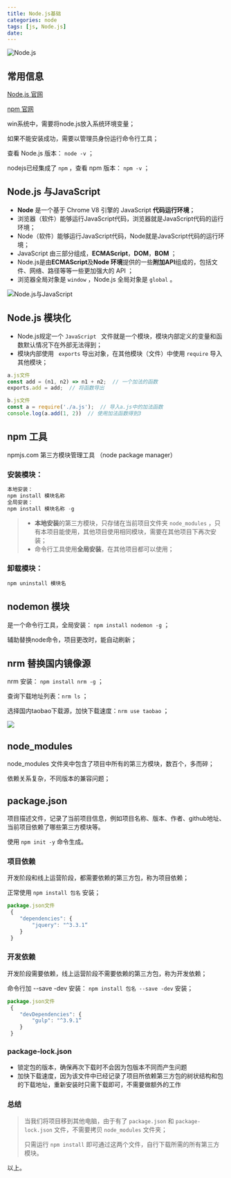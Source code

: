 ```yaml
---
title: Node.js基础
categories: node
tags: [js, Node.js]
date: 
---
```




![Node.js](http://mdimg.95408.com/201912182243_175.png)



## 常用信息

[Node.js 官网](https://nodejs.org/en/)

[npm 官网](https://www.npmjs.com/)

win系统中，需要将node.js放入系统环境变量；

如果不能安装成功，需要以管理员身份运行命令行工具；

查看 Node.js 版本： ` node -v ` ；

nodejs已经集成了 ` npm ` ，查看 npm 版本： ` npm -v ` ；





## Node.js 与JavaScript

-   **Node** 是一个基于 Chrome V8 引擎的 JavaScript **代码运行环境**；
-   浏览器（软件）能够运行JavaScript代码，浏览器就是JavaScript代码的运行环境；
-   Node（软件）能够运行JavaScript代码，Node就是JavaScript代码的运行环境；
-   JavaScript 由三部分组成，**ECMAScript**，**DOM**，**BOM** ；
-   Node.js是由**ECMAScript**及**Node 环境**提供的一些**附加API**组成的，包括文件、网络、路径等等一些更加强大的 API ；
-   浏览器全局对象是 ` window ` ，Node.js 全局对象是 ` global ` 。

![Node.js与JavaScript](http://mdimg.95408.com/201912182202_431.png)





## Node.js 模块化

-   Node.js规定一个 `JavaScript ` 文件就是一个模块，模块内部定义的变量和函数默认情况下在外部无法得到；
-   模块内部使用 ` exports` 导出对象，在其他模块（文件）中使用 ` require ` 导入其他模块；



``` js
a.js文件
const add = (n1, n2) => n1 + n2;  // 一个加法的函数
exports.add = add;  // 将函数导出

b.js文件
const a = require('./a.js');  // 导入a.js中的加法函数
console.log(a.add(1, 2))  // 使用加法函数得到3
```





## npm 工具

npmjs.com 第三方模块管理工具 （node package manager）



### 安装模块：

```js
本地安装：
npm install 模块名称
全局安装：
npm install 模块名称 -g
```

>   -   **本地安装**的第三方模块，只存储在当前项目文件夹 ` node_modules ` ，只有本项目能使用，其他项目使用相同模块，需要在其他项目下再次安装；
>   -   命令行工具使用**全局安装**，在其他项目都可以使用；



### 卸载模块：

``` js
npm uninstall 模块名
```






## nodemon 模块

是一个命令行工具，全局安装： ` npm install nodemon -g ` ；

辅助替换node命令，项目更改时，能自动刷新；





## nrm 替换国内镜像源

nrm 安装： ` npm install nrm -g ` ；

查询下载地址列表：` nrm ls ` ；

选择国内taobao下载源，加快下载速度：` nrm use taobao ` ；

![](http://mdimg.95408.com/201912182305_359.png?null)





## node_modules

node_modules 文件夹中包含了项目中所有的第三方模块，数百个，多而碎；

依赖关系复杂，不同版本的兼容问题；





## package.json

项目描述文件，记录了当前项目信息，例如项目名称、版本、作者、github地址、当前项目依赖了哪些第三方模块等。

使用 ` npm init -y ` 命令生成。



### 项目依赖

开发阶段和线上运营阶段，都需要依赖的第三方包，称为项目依赖；

正常使用 ` npm install 包名 ` 安装；

```js
package.json文件
 {
    "dependencies": {
        "jquery": "^3.3.1“
    }
 } 
```



### 开发依赖

开发阶段需要依赖，线上运营阶段不需要依赖的第三方包，称为开发依赖；

命令行加 --save -dev 安装： ` npm install 包名 --save -dev ` 安装；

```js
package.json文件
 {
    "devDependencies": {
        "gulp": "^3.9.1“
    }
 } 
```



### package-lock.json

-   锁定包的版本，确保再次下载时不会因为包版本不同而产生问题
-   加快下载速度，因为该文件中已经记录了项目所依赖第三方包的树状结构和包的下载地址，重新安装时只需下载即可，不需要做额外的工作



### 总结

>   当我们将项目移到其他电脑，由于有了 ` package.json ` 和 ` package-lock.json ` 文件，不需要拷贝 ` node_modules ` 文件夹；
>
>   只需运行 ` npm install ` 即可通过这两个文件，自行下载所需的所有第三方模块。



以上。





